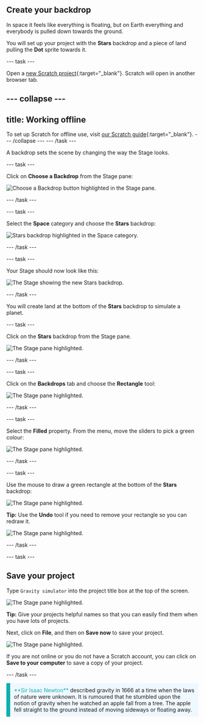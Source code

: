 ## Create your backdrop

In space it feels like everything is floating, but on Earth everything and everybody is pulled down towards the ground. 

You will set up your project with the **Stars** backdrop and a piece of land pulling the **Dot** sprite towards it. 

--- task ---

Open a [new Scratch project](http://rpf.io/scratch-new){:target="_blank"}. Scratch will open in another browser tab.

--- collapse ---
---
title: Working offline
---
To set up Scratch for offline use, visit [our Scratch guide](https://learning-admin.raspberrypi.org/en/projects/getting-started-scratch/1){:target="_blank"}.
--- /collapse ---
--- /task ---

A backdrop sets the scene by changing the way the Stage looks.

--- task ---

Click on **Choose a Backdrop** from the Stage pane:

![Choose a Backdrop button highlighted in the Stage pane.](images/choose-a-backdrop.png)

--- /task ---

--- task ---

Select the **Space** category and choose the **Stars** backdrop:

![Stars backdrop highlighted in the Space category.](images/stars-backdrop.png)

--- /task ---

--- task ---

Your Stage should now look like this:

![The Stage showing the new Stars backdrop.](images/stage-backdrop.png)

--- /task ---

You will create land at the bottom of the **Stars** backdrop to simulate a planet.

--- task ---

Click on the **Stars** backdrop from the Stage pane. 

![The Stage pane highlighted.](images/stage-pane-selected.png)

--- /task ---

--- task ---

Click on the **Backdrops** tab and choose the **Rectangle** tool:

![The Stage pane highlighted.](images/backdrops-tab.png)

--- /task ---

--- task ---

Select the **Filled** property. From the menu, move the sliders to pick a green colour:

![The Stage pane highlighted.](images/green-fill.png)

--- /task ---

--- task ---

Use the mouse to draw a green rectangle at the bottom of the **Stars** backdrop:

![The Stage pane highlighted.](images/green-rectangle.png)

**Tip:** Use the **Undo** tool if you need to remove your rectangle so you can redraw it. 

![The Stage pane highlighted.](images/undo.png)

--- /task ---

--- task ---

## Save your project

Type `Gravity simulator` into the project title box at the top of the screen. 

![The Stage pane highlighted.](images/project-title.png)

**Tip:** Give your projects helpful names so that you can easily find them when you have lots of projects.

Next, click on **File**, and then on **Save now** to save your project.

![The Stage pane highlighted.](images/save-now.png)

If you are not online or you do not have a Scratch account, you can click on **Save to your computer** to save a copy of your project.

--- /task ---

<p style="border-left: solid; border-width:10px; border-color: #0faeb0; background-color: aliceblue; padding: 10px;">
<span style="color: #0faeb0">**Sir Isaac Newton**</span> described gravity in 1666 at a time when the laws of nature were unknown. It is rumoured that he stumbled upon the notion of gravity when he watched an apple fall from a tree. The apple fell straight to the ground instead of moving sideways or floating away. 
</p>
